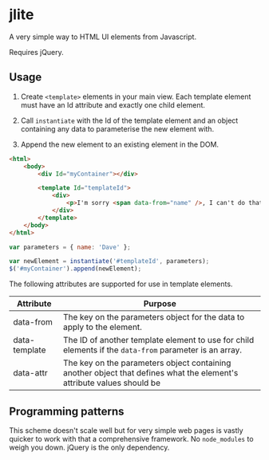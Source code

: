 # jlite
A very simple way to HTML UI elements from Javascript.

Requires jQuery.

## Usage

1. Create `<template>` elements in your main view. Each template element must have an Id attribute and exactly one child element.

2. Call `instantiate` with the Id of the template element and an object containing any data to parameterise the new element with.

3. Append the new element to an existing element in the DOM.

```html
<html>
    <body>
        <div Id="myContainer"></div>

        <template Id="templateId">
            <div>
                <p>I'm sorry <span data-from="name" />, I can't do that.<p>
            </div>
        </template>
    </body>
</html>
```


```javascript
var parameters = { name: 'Dave' };

var newElement = instantiate('#templateId', parameters);
$('#myContainer').append(newElement);
```

The following attributes are supported for use in template elements.

| Attribute | Purpose |
| --------- | ------- |
| data-from | The key on the parameters object for the data to apply to the element. |
| data-template | The ID of another template element to use for child elements if the `data-from` parameter is an array. |
| data-attr | The key on the parameters object containing another object that defines what the element's attribute values should be |

## Programming patterns

This scheme doesn't scale well but for very simple web pages is vastly quicker to work with that a comprehensive framework. No `node_modules` to weigh you down. jQuery is the only dependency.